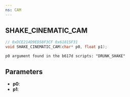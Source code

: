 ```yaml
---
ns: CAM
---
```

## SHAKE_CINEMATIC_CAM

```c
// 0xDCE214D9ED58F3CF 0x61815F31
void SHAKE_CINEMATIC_CAM(char* p0, float p1);
```

```
p0 argument found in the b617d scripts: "DRUNK_SHAKE"  
```

## Parameters
* **p0**: 
* **p1**: 

